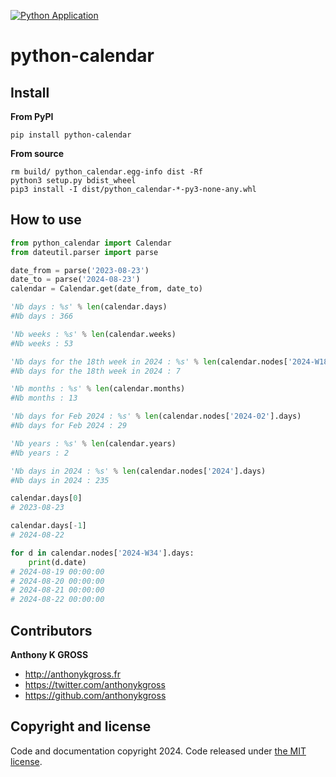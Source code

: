 [![Python Application](https://github.com/anthonykgross/python-calendar/actions/workflows/main.yml/badge.svg?branch=main)](https://github.com/anthonykgross/python-calendar/actions/workflows/main.yml)
# python-calendar


## Install
**From PyPI**
```commandline
pip install python-calendar
```

**From source**
```commandline
rm build/ python_calendar.egg-info dist -Rf
python3 setup.py bdist_wheel
pip3 install -I dist/python_calendar-*-py3-none-any.whl
```

## How to use
```python
from python_calendar import Calendar
from dateutil.parser import parse

date_from = parse('2023-08-23')
date_to = parse('2024-08-23')
calendar = Calendar.get(date_from, date_to)

'Nb days : %s' % len(calendar.days) 
#Nb days : 366

'Nb weeks : %s' % len(calendar.weeks) 
#Nb weeks : 53

'Nb days for the 18th week in 2024 : %s' % len(calendar.nodes['2024-W18'].days) 
#Nb days for the 18th week in 2024 : 7

'Nb months : %s' % len(calendar.months) 
#Nb months : 13

'Nb days for Feb 2024 : %s' % len(calendar.nodes['2024-02'].days) 
#Nb days for Feb 2024 : 29

'Nb years : %s' % len(calendar.years) 
#Nb years : 2

'Nb days in 2024 : %s' % len(calendar.nodes['2024'].days) 
#Nb days in 2024 : 235

calendar.days[0]
# 2023-08-23

calendar.days[-1]
# 2024-08-22

for d in calendar.nodes['2024-W34'].days:
    print(d.date)
# 2024-08-19 00:00:00
# 2024-08-20 00:00:00
# 2024-08-21 00:00:00
# 2024-08-22 00:00:00
```

## Contributors
**Anthony K GROSS**
- <http://anthonykgross.fr>
- <https://twitter.com/anthonykgross>
- <https://github.com/anthonykgross>

## Copyright and license
Code and documentation copyright 2024. Code released under [the MIT license](https://github.com/anthonykgross/python-calendar/blob/main/LICENSE).